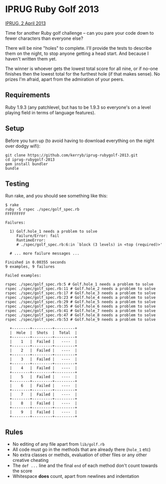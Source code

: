 IPRUG Ruby Golf 2013
====================

[IPRUG, 2 April 2013](http://iprug.org/april-meeting)

Time for another Ruby golf challenge – can you pare your code down to fewer
characters than everyone else?

There will be nine "holes" to complete. I'll provide the tests to describe them
on the night, to stop anyone getting a head start. And because I haven't
written them yet.

The winner is whoever gets the lowest total score for all nine, or if no-one
finishes then the lowest total for the furthest hole (if that makes sense). No
prizes I'm afraid, apart from the admiration of your peers.

Requirements
------------

Ruby 1.9.3 (any patchlevel, but has to be 1.9.3 so everyone's on a level
playing field in terms of language features).

Setup
-----

Before you turn up (to avoid having to download everything on the night over
dodgy wifi):

    git clone https://github.com/kerryb/iprug-rubygolf-2013.git
    cd iprug-rubygolf-2013
    gem install bundler
    bundle

Testing
-------

Run rake, and you should see something like this:

    $ rake
    ruby -S rspec ./spec/golf_spec.rb
    FFFFFFFFF

    Failures:

      1) Golf.hole_1 needs a problem to solve
         Failure/Error: fail
         RuntimeError:
         # ./spec/golf_spec.rb:6:in `block (3 levels) in <top (required)>'

      # ... more failure messages ...

    Finished in 0.00355 seconds
    9 examples, 9 failures

    Failed examples:

    rspec ./spec/golf_spec.rb:5 # Golf.hole_1 needs a problem to solve
    rspec ./spec/golf_spec.rb:11 # Golf.hole_2 needs a problem to solve
    rspec ./spec/golf_spec.rb:17 # Golf.hole_3 needs a problem to solve
    rspec ./spec/golf_spec.rb:23 # Golf.hole_4 needs a problem to solve
    rspec ./spec/golf_spec.rb:29 # Golf.hole_5 needs a problem to solve
    rspec ./spec/golf_spec.rb:35 # Golf.hole_6 needs a problem to solve
    rspec ./spec/golf_spec.rb:41 # Golf.hole_7 needs a problem to solve
    rspec ./spec/golf_spec.rb:47 # Golf.hole_8 needs a problem to solve
    rspec ./spec/golf_spec.rb:53 # Golf.hole_9 needs a problem to solve

      +--------+---------+---------+
      |  Hole  |  Shots  |  Total  |
      +--------+---------+---------+
      |    1   |  Failed |   ----  |
      +--------+---------+---------+
      |    2   |  Failed |   ----  |
      +--------+---------+---------+
      |    3   |  Failed |   ----  |
      +--------+---------+---------+
      |    4   |  Failed |   ----  |
      +--------+---------+---------+
      |    5   |  Failed |   ----  |
      +--------+---------+---------+
      |    6   |  Failed |   ----  |
      +--------+---------+---------+
      |    7   |  Failed |   ----  |
      +--------+---------+---------+
      |    8   |  Failed |   ----  |
      +--------+---------+---------+
      |    9   |  Failed |   ----  |
      +--------+---------+---------+

Rules
-----

* No editing of any file apart from `lib/golf.rb`
* All code must go in the methods that are already there (`hole_1` etc)
* No extra classes or methds, evaluation of other files or any other creative cheating
* The `def ...` line and the final `end` of each method don't count towards the score
* Whitespace **does** count, apart from newlines and indentation
